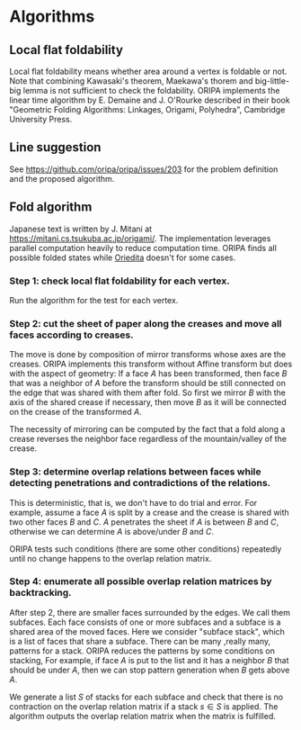 # Algorithms

## Local flat foldability

Local flat foldability means whether area around a vertex is foldable or not.
Note that combining Kawasaki's theorem, Maekawa's thorem and big-little-big lemma
is not sufficient to check the foldability.
ORIPA implements the linear time algorithm by E. Demaine and J. O'Rourke
described in their book "Geometric Folding Algorithms: Linkages, Origami, Polyhedra",
Cambridge University Press.

## Line suggestion

See https://github.com/oripa/oripa/issues/203 for the problem definition and the proposed algorithm.

## Fold algorithm

Japanese text is written by J. Mitani at https://mitani.cs.tsukuba.ac.jp/origami/.
The implementation leverages parallel computation heavily to reduce computation time.
ORIPA finds all possible folded states while [Oriedita](https://github.com/oriedita/oriedita) doesn't for some cases.

### Step 1: check local flat foldability for each vertex.

Run the algorithm for the test for each vertex.

### Step 2: cut the sheet of paper along the creases and move all faces according to creases. 

The move is done by composition of mirror transforms whose axes are the creases.
ORIPA implements this transform without Affine transform but does with the aspect of geometry:
If a face $A$ has been transformed, then face $B$ that was a neighbor of $A$ before the transform
should be still connected on the edge that was shared with them after fold.
So first we mirror $B$ with the axis of the shared crease if necessary,
then move $B$ as it will be connected on the crease of the transformed $A$.

The necessity of mirroring can be computed by the fact that a fold along a crease reverses the neighbor face
regardless of the mountain/valley of the crease.

### Step 3: determine overlap relations between faces while detecting penetrations and contradictions of the relations.

This is deterministic, that is, we don't have to do trial and error.
For example, assume a face $A$ is split by a crease and the crease is shared with two other faces
$B$ and $C$. $A$ penetrates the sheet if $A$ is between $B$ and $C$, otherwise we can determine 
$A$ is above/under $B$ and $C$.

ORIPA tests such conditions (there are some other conditions) repeatedly 
until no change happens to the overlap relation matrix.

### Step 4: enumerate all possible overlap relation matrices by backtracking.

After step 2, there are smaller faces surrounded by the edges. We call them subfaces.
Each face consists of one or more subfaces and a subface is a shared area of the moved faces.
Here we consider "subface stack", which is a list of faces that share a subface. 
There can be many ,really many, patterns for a stack. ORIPA reduces the patterns by
some conditions on stacking, For example, if face $A$ is put to the list and it has a neighbor $B$
that should be under $A$, then we can stop pattern generation when $B$ gets above $A$.

We generate a list $S$ of stacks for each subface and 
check that there is no contraction on the overlap relation matrix
if a stack $s \in S$ is applied.
The algorithm outputs the overlap relation matrix when the matrix is fulfilled.

